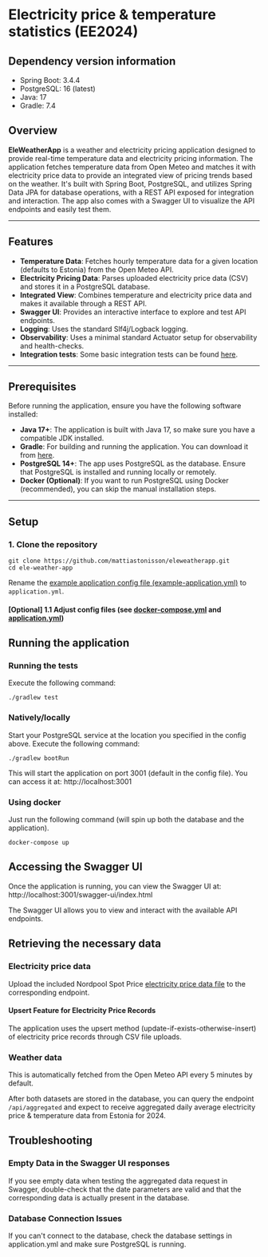 # Electricity price & temperature statistics (EE2024)

## Dependency version information
- Spring Boot: 3.4.4
- PostgreSQL: 16 (latest)
- Java: 17
- Gradle: 7.4

## Overview

**EleWeatherApp** is a weather and electricity pricing application designed to provide real-time temperature data and electricity pricing information. The application fetches temperature data from Open Meteo and matches it with electricity price data to provide an integrated view of pricing trends based on the weather. It's built with Spring Boot, PostgreSQL, and utilizes Spring Data JPA for database operations, with a REST API exposed for integration and interaction. The app also comes with a Swagger UI to visualize the API endpoints and easily test them.

---

## Features

- **Temperature Data**: Fetches hourly temperature data for a given location (defaults to Estonia) from the Open Meteo API.
- **Electricity Pricing Data**: Parses uploaded electricity price data (CSV) and stores it in a PostgreSQL database.
- **Integrated View**: Combines temperature and electricity price data and makes it available through a REST API.
- **Swagger UI**: Provides an interactive interface to explore and test API endpoints.
- **Logging**: Uses the standard Slf4j/Logback logging.
- **Observability**: Uses a minimal standard Actuator setup for observability and health-checks.
- **Integration tests**: Some basic integration tests can be found [here](src/test/java/com/example/eleweatherapp).

---

## Prerequisites

Before running the application, ensure you have the following software installed:

- **Java 17+**: The application is built with Java 17, so make sure you have a compatible JDK installed.
- **Gradle**: For building and running the application. You can download it from [here](https://gradle.org/install/).
- **PostgreSQL 14+**: The app uses PostgreSQL as the database. Ensure that PostgreSQL is installed and running locally or remotely.
- **Docker (Optional)**: If you want to run PostgreSQL using Docker (recommended), you can skip the manual installation steps.

---

## Setup

### 1. Clone the repository

```
git clone https://github.com/mattiastonisson/eleweatherapp.git
cd ele-weather-app
```

Rename the [example application config file (example-application.yml)](src/main/resources/application.yml) to `application.yml`. 

#### [Optional] 1.1 Adjust config files (see [docker-compose.yml](docker-compose.yml) and [application.yml](src/main/resources/application.yml))

## Running the application

### Running the tests
Execute the following command:
```
./gradlew test
```

### Natively/locally
Start your PostgreSQL service at the location you specified in the config above.
Execute the following command:
```
./gradlew bootRun
```
This will start the application on port 3001 (default in the config file). You can access it at: http://localhost:3001

### Using docker
Just run the following command (will spin up both the database and the application).
```
docker-compose up
```

## Accessing the Swagger UI
Once the application is running, you can view the Swagger UI at: http://localhost:3001/swagger-ui/index.html

The Swagger UI allows you to view and interact with the available API endpoints.

## Retrieving the necessary data
### Electricity price data
Upload the included Nordpool Spot Price [electricity price data file](src/main/resources/electricity-nps%20price_2024.csv) to the corresponding endpoint.

#### Upsert Feature for Electricity Price Records
The application uses the upsert method (update-if-exists-otherwise-insert) of electricity price records through CSV file uploads.

### Weather data
This is automatically fetched from the Open Meteo API every 5 minutes by default.

After both datasets are stored in the database, you can query the endpoint `/api/aggregated` and expect to receive
aggregated daily average electricity price & temperature data from Estonia for 2024.

## Troubleshooting
### Empty Data in the Swagger UI responses
If you see empty data when testing the aggregated data request in Swagger, double-check that the date parameters are valid and that the corresponding data is actually present in the database.

### Database Connection Issues
If you can't connect to the database, check the database settings in application.yml and make sure PostgreSQL is running.
